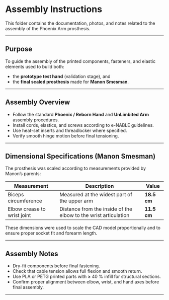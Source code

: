 # Assembly Instructions

This folder contains the documentation, photos, and notes related to the assembly of the Phoenix Arm prosthesis.

---

## Purpose
To guide the assembly of the printed components, fasteners, and elastic elements used to build both:
- the **prototype test hand** (validation stage), and  
- the **final scaled prosthesis** made for **Manon Smesman**.

---

## Assembly Overview
- Follow the standard **Phoenix / Reborn Hand** and **UnLimbited Arm** assembly procedures.  
- Install cords, elastics, and screws according to e-NABLE guidelines.  
- Use heat-set inserts and threadlocker where specified.  
- Verify smooth hinge motion before final tensioning.  

---

## Dimensional Specifications (Manon Smesman)
The prosthesis was scaled according to measurements provided by Manon’s parents:

| Measurement | Description | Value |
|--------------|-------------|--------|
| Biceps circumference | Measured at the widest part of the upper arm | **18.5 cm** |
| Elbow crease to wrist joint | Distance from the inside of the elbow to the wrist articulation | **11.5 cm** |

These dimensions were used to scale the CAD model proportionally and to ensure proper socket fit and forearm length.

---

## Assembly Notes
- Dry-fit components before final fastening.  
- Check that cable tension allows full flexion and smooth return.  
- Use PLA or PETG printed parts with ≥ 40 % infill for structural sections.  
- Confirm proper alignment between elbow, wrist, and hand axes before final assembly.  

---



